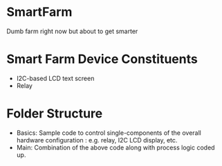 # SmartFarm

Dumb farm right now but about to get smarter

# Smart Farm Device Constituents
- I2C-based LCD text screen
- Relay

# Folder Structure
 - Basics: Sample code to control single-components of the overall hardware configuration : e.g. relay, I2C LCD display, etc. 
 - Main: Combination of the above code along with process logic coded up.
